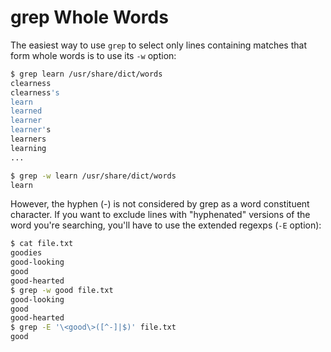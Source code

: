 # grep Whole Words

The easiest way to use `grep` to select only lines containing matches that form whole words is to use its `-w` option:

```bash
$ grep learn /usr/share/dict/words
clearness
clearness's
learn
learned
learner
learner's
learners
learning
...
```

```bash
$ grep -w learn /usr/share/dict/words
learn
```

However, the hyphen (-) is not considered by grep as a word constituent character. If you want to exclude lines with "hyphenated" versions of the word you're searching, you'll have to use the extended regexps (`-E` option):

```bash
$ cat file.txt
goodies
good-looking
good
good-hearted
$ grep -w good file.txt
good-looking
good
good-hearted
$ grep -E '\<good\>([^-]|$)' file.txt
good
```

